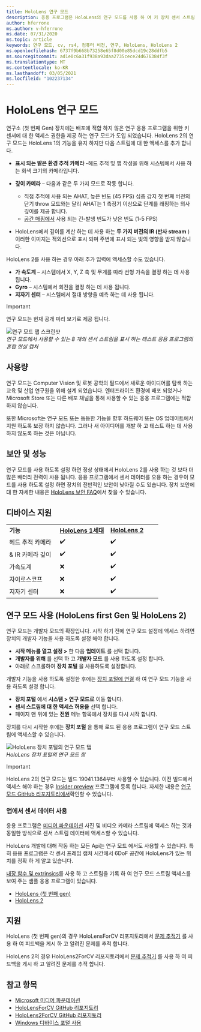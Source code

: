 ```yaml
---
title: HoloLens 연구 모드
description: 응용 프로그램은 HoloLens의 연구 모드를 사용 하 여 키 장치 센서 스트림 (깊이, 환경 추적 및 IR 반사)에 액세스할 수 있습니다.
author: hferrone
ms.author: v-hferrone
ms.date: 07/31/2020
ms.topic: article
keywords: 연구 모드, cv, rs4, 컴퓨터 비전, 연구, HoloLens, HoloLens 2
ms.openlocfilehash: 6737f9b668b73258e65f8d00e85dcd19c28ddfb5
ms.sourcegitcommit: ad1e0c6a31f938a93daa2735cece24d676384f3f
ms.translationtype: MT
ms.contentlocale: ko-KR
ms.lasthandoff: 03/05/2021
ms.locfileid: "102237134"
---
```

# <a name="hololens-research-mode"></a>HoloLens 연구 모드

연구소 (첫 번째 Gen) 장치에는 배포에 적합 하지 않은 연구 응용 프로그램을 위한 키 센서에 대 한 액세스 권한을 제공 하는 연구 모드가 도입 되었습니다.  HoloLens 2의 연구 모드는 HoloLens 1의 기능을 유지 하지만 다음 스트림에 대 한 액세스를 추가 합니다.

* **표시 되는 밝은 환경 추적 카메라** -헤드 추적 및 맵 작성을 위해 시스템에서 사용 하는 회색 크기의 카메라입니다.
* **깊이 카메라** – 다음과 같은 두 가지 모드로 작동 합니다.  
    + 직접 추적에 사용 되는 AHAT, 높은 빈도 (45 FPS) 심층 감지 첫 번째 버전의 단기 throw 모드와는 달리 AHAT는 1 측정기 이상으로 단계를 래핑하는 의사 깊이를 제공 합니다. 
    + [공간 매핑에서](../../design/spatial-mapping.md) 사용 되는 긴-발생 빈도가 낮은 빈도 (1-5 FPS)

* HoloLens에서 깊이를 계산 하는 데 사용 하는 **두 가지 버전의 IR (반사 stream** ) 이러한 이미지는 적외선으로 표시 되며 주변에 표시 되는 빛의 영향을 받지 않습니다.

HoloLens 2를 사용 하는 경우 아래 추가 입력에 액세스할 수도 있습니다.

* **가 속도계** – 시스템에서 X, Y, Z 축 및 무게를 따라 선형 가속을 결정 하는 데 사용 됩니다.
* **Gyro** – 시스템에서 회전을 결정 하는 데 사용 됩니다.
* **지자기 센터** – 시스템에서 절대 방향을 예측 하는 데 사용 됩니다.

> [!IMPORTANT]
> 연구 모드는 현재 공개 미리 보기로 제공 됩니다. 

![연구 모드 앱 스크린샷](images/sensor-stream-viewer.jpg)<br>
*연구 모드에서 사용할 수 있는 8 개의 센서 스트림을 표시 하는 테스트 응용 프로그램의 혼합 현실 캡처*

## <a name="usage"></a>사용량

연구 모드는 Computer Vision 및 로봇 공학의 필드에서 새로운 아이디어를 탐색 하는 교육 및 산업 연구원을 위해 설계 되었습니다.  엔터프라이즈 환경에 배포 되었거나 Microsoft Store 또는 다른 배포 채널을 통해 사용할 수 있는 응용 프로그램에는 적합 하지 않습니다.

또한 Microsoft는 연구 모드 또는 동등한 기능을 향후 하드웨어 또는 OS 업데이트에서 지원 하도록 보장 하지 않습니다. 그러나 새 아이디어를 개발 하 고 테스트 하는 데 사용 하지 않도록 하는 것은 아닙니다.

## <a name="security-and-performance"></a>보안 및 성능

연구 모드를 사용 하도록 설정 하면 정상 상태에서 HoloLens 2를 사용 하는 것 보다 더 많은 배터리 전력이 사용 됩니다.  응용 프로그램에서 센서 데이터를 오용 하는 경우이 모드를 사용 하도록 설정 하면 장치의 전반적인 보안이 낮아질 수도 있습니다.  장치 보안에 대 한 자세한 내용은 [HoloLens 보안 FAQ](/hololens/hololens-faq-security)에서 찾을 수 있습니다.  

## <a name="device-support"></a>디바이스 지원
<table>
    <colgroup>
    <col width="33%" />
    <col width="33%" />
    <col width="33%" /> </colgroup>
    <tr>
        <td><strong>기능</strong></td>
        <td><a href="/hololens/hololens1-hardware"><strong>HoloLens 1세대</strong></a></td>
        <td><a href="/hololens/hololens2-hardware"><strong>HoloLens 2</strong></a></td>
    </tr>
     <tr>
        <td>헤드 추적 카메라</td>
        <td>✔️</td>
        <td>✔️</td>
    </tr>
    <tr>
        <td>& IR 카메라 깊이</td>
        <td>✔️</td>
        <td>✔️</td>
    </tr>
    <tr>
        <td>가속도계</td>
        <td>❌</td>
        <td>✔️</td>
    </tr>
    <tr>
        <td>자이로스코프</td>
        <td>❌</td>
        <td>✔️</td>
    </tr>
    <tr>
        <td>지자기 센터</td>
        <td>❌</td>
        <td>✔️</td>
    </tr>
</table>

## <a name="enabling-research-mode-hololens-first-gen-and-hololens-2"></a>연구 모드 사용 (HoloLens first Gen 및 HoloLens 2)

연구 모드는 개발자 모드의 확장입니다. 시작 하기 전에 연구 모드 설정에 액세스 하려면 장치의 개발자 기능을 사용 하도록 설정 해야 합니다. 

* **시작 메뉴를 열고 설정 >** 한 다음 **업데이트** 를 선택 합니다.
* **개발자를 위해** 를 선택 하 고 **개발자 모드** 를 사용 하도록 설정 합니다.
* 아래로 스크롤하여 **장치 포털** 을 사용하도록 설정합니다.

개발자 기능을 사용 하도록 설정한 후에는 [장치 포털에 연결](/windows/uwp/debug-test-perf/device-portal-hololens) 하 여 연구 모드 기능을 사용 하도록 설정 합니다.

* **장치 포털** 에서 **시스템 > 연구 모드로** 이동 합니다.
* **센서 스트림에 대 한 액세스 허용을** 선택 합니다.
* 페이지 맨 위에 있는 **전원** 메뉴 항목에서 장치를 다시 시작 합니다.

장치를 다시 시작한 후에는 **장치 포털** 을 통해 로드 된 응용 프로그램이 연구 모드 스트림에 액세스할 수 있습니다.

![HoloLens 장치 포털의 연구 모드 탭](images/ResearchModeDevPortal.png)<br>
*HoloLens 장치 포털의 연구 모드 창*

> [!IMPORTANT]
> HoloLens 2의 연구 모드는 빌드 19041.1364부터 사용할 수 있습니다. 이전 빌드에서 액세스 해야 하는 경우 [Insider preview](/hololens/hololens-insider) 프로그램에 등록 합니다. 자세한 내용은 [연구 모드 GitHub 리포지토리에서](https://github.com/microsoft/HoloLens2ForCV)확인할 수 있습니다.

### <a name="using-sensor-data-in-your-apps"></a>앱에서 센서 데이터 사용

응용 프로그램은 [미디어 파운데이션](/windows/win32/medfound/microsoft-media-foundation-sdk) 사진 및 비디오 카메라 스트림에 액세스 하는 것과 동일한 방식으로 센서 스트림 데이터에 액세스할 수 있습니다. 

HoloLens 개발에 대해 작동 하는 모든 Api는 연구 모드 에서도 사용할 수 있습니다. 특히 응용 프로그램은 각 센서 프레임 캡처 시간에서 6DoF 공간에 HoloLens가 있는 위치를 정확 하 게 알고 있습니다.

[내장 함수 및 extrinsics](/windows/mixed-reality/locatable-camera#locating-the-device-camera-in-the-world)를 사용 하 고 스트림을 기록 하 여 연구 모드 스트림 액세스를 보여 주는 샘플 응용 프로그램이 있습니다.
* [HoloLens (첫 번째 gen)](https://github.com/Microsoft/HoloLensForCV)
* [HoloLens 2](https://github.com/microsoft/HoloLens2ForCV)

## <a name="support"></a>지원

HoloLens (첫 번째 gen)의 경우 HoloLensForCV 리포지토리에서 [문제 추적기](https://github.com/Microsoft/HololensForCV/issues) 를 사용 하 여 피드백을 게시 하 고 알려진 문제를 추적 합니다.

HoloLens 2의 경우 HoloLens2ForCV 리포지토리에서 [문제 추적기](https://github.com/microsoft/HoloLens2ForCV/issues) 를 사용 하 여 피드백을 게시 하 고 알려진 문제를 추적 합니다.

## <a name="see-also"></a>참고 항목

* [Microsoft 미디어 파운데이션](/windows/win32/medfound/microsoft-media-foundation-sdk)
* [HoloLensForCV GitHub 리포지토리](https://github.com/Microsoft/HoloLensForCV)
* [HoloLens2ForCV GitHub 리포지토리](https://github.com/microsoft/HoloLens2ForCV)
* [Windows 디바이스 포털 사용](using-the-windows-device-portal.md)
